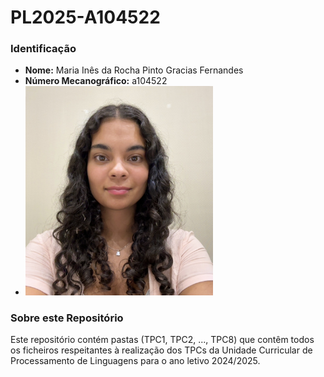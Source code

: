 # PL2025-A104522

### Identificação
- **Nome:** Maria Inês da Rocha Pinto Gracias Fernandes
- **Número Mecanográfico:** a104522
- <img src="foto.jpg" alt="foto" width="300">

### Sobre este Repositório
Este repositório contém pastas (TPC1, TPC2, ..., TPC8) que contêm todos os ficheiros respeitantes à realização dos TPCs da Unidade Curricular de Processamento de Linguagens para o ano letivo 2024/2025. 
